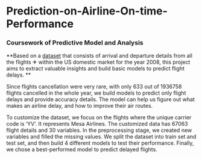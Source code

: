 # Prediction-on-Airline-On-time-Performance

### Coursework of Predictive Model and Analysis

**Based on a [dataset](https://community.amstat.org/jointscsg-section/dataexpo/dataexpo2009) that consists of arrival and departure details from all the flights ✈ within the US domestic market for the year 2008, this project aims to extract valuable insights and build basic models to predict flight delays. **

Since flights cancellation were very rare, with only 633 out of 1936758 flights cancelled in the whole year, we build models to predict only flight delays and provide accuracy details. The model can help us figure out what makes an airline delay, and how to improve their air routes. 

To customize the dataset, we focus on the flights where the unique carrier code is ‘YV’. It represents Mesa Airlines. The customized data has 67063 flight details and 30 variables. In the preprocessing stage, we created new variables and filled the missing values. We split the dataset into train set and test set, and then build 4 different models to test their performance. Finally, we chose a best-performed model to predict delayed flights.

